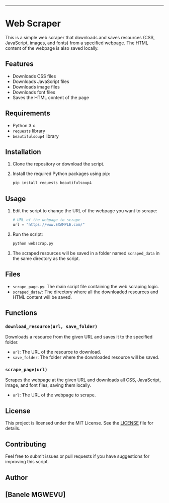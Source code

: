 
---

# Web Scraper

This is a simple web scraper that downloads and saves resources (CSS, JavaScript, images, and fonts) from a specified webpage. The HTML content of the webpage is also saved locally.

## Features

- Downloads CSS files
- Downloads JavaScript files
- Downloads image files
- Downloads font files
- Saves the HTML content of the page

## Requirements

- Python 3.x
- `requests` library
- `beautifulsoup4` library

## Installation

1. Clone the repository or download the script.

2. Install the required Python packages using pip:
   ```bash
   pip install requests beautifulsoup4
   ```

## Usage

1. Edit the script to change the URL of the webpage you want to scrape:
   ```python
   # URL of the webpage to scrape
   url = "https://www.EXAMPLE.com/"
   ```

2. Run the script:
   ```bash
   python webscrap.py
   ```

3. The scraped resources will be saved in a folder named `scraped_data` in the same directory as the script.

## Files

- `scrape_page.py`: The main script file containing the web scraping logic.
- `scraped_data/`: The directory where all the downloaded resources and HTML content will be saved.

## Functions

### `download_resource(url, save_folder)`
Downloads a resource from the given URL and saves it to the specified folder.

- `url`: The URL of the resource to download.
- `save_folder`: The folder where the downloaded resource will be saved.

### `scrape_page(url)`
Scrapes the webpage at the given URL and downloads all CSS, JavaScript, image, and font files, saving them locally.

- `url`: The URL of the webpage to scrape.

## License

This project is licensed under the MIT License. See the [LICENSE](LICENSE) file for details.

## Contributing

Feel free to submit issues or pull requests if you have suggestions for improving this script.

## Author

[Banele MGWEVU]
---

